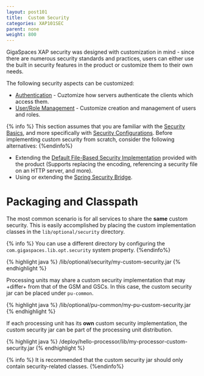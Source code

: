 ```yaml
---
layout: post101
title:  Custom Security
categories: XAP101SEC
parent: none
weight: 800
---
```



GigaSpaces XAP security was designed with customization in mind - since there are numerous security standards and practices, users can either use the built in security features in the product or customize them to their own needs.

The following security aspects can be customized:

- [Authentication](./custom-authentication.html) - Cuztomize how servers authenticate the clients which access them.
- [User/Role Management](./custom-user-role-management.html) - Customize creation and management of users and roles.

{% info %}
This section assumes that you are familiar with the [Security Basics](./security-concepts.html), and more specifically with [Security Configurations](./security-configurations.html).
Before implementing custom security from scratch, consider the following alternatives:
{%endinfo%}

- Extending the [Default File-Based Security Implementation](./default-file-based-security-implementation.html) provided with the product (Supports replacing the encoding, referencing a security file on an HTTP server, and more).
- Using or extending the [Spring Security Bridge](./spring-security-bridge.html).

# Packaging and Classpath

The most common scenario is for all services to share the **same** custom security. This is easily accomplished by placing the custom implementation classes in the `lib/optional/security` directory.

{% info %}
You can use a different directory by configuring the `com.gigaspaces.lib.opt.security` system property.
{%endinfo%}

{% highlight java %}
<XAP root>/lib/optional/security/my-custom-security.jar
{% endhighlight %}

Processing units may share a custom security implementation that may +differ+ from that of the GSM and GSCs. In this case, the custom security jar can be placed under `pu-common`.

{% highlight java %}
<XAP root>/lib/optional/pu-common/my-pu-custom-security.jar
{% endhighlight %}

If each processing unit has its **own** custom security implementation, the custom security jar can be part of the processing unit distribution.

{% highlight java %}
<XAP root>/deploy/hello-processor/lib/my-processor-custom-security.jar
{% endhighlight %}

{% info %} It is recommended that the custom security jar should only contain security-related classes. {%endinfo%}


